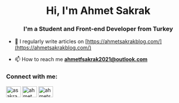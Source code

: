 <h1 align="center">Hi, I'm Ahmet Sakrak</h1>
<h3 align="center">I'm a Student and Front-end Developer from Turkey</h3>

- 📝 I regularly write articles on [https://ahmetsakrakblog.com/](https://ahmetsakrakblog.com/)

- 📫 How to reach me **ahmetfsakrak2021@outlook.com**

<h3 align="left">Connect with me:</h3>
<p align="left">
<a href="https://twitter.com/asakrak_" target="blank"><img align="center" src="https://raw.githubusercontent.com/rahuldkjain/github-profile-readme-generator/neutral-icons/src/images/icons/Social/twitter.svg" alt="asakrak_" height="30" width="40" /></a>
<a href="https://linkedin.com/in/ahmet faruk sakrak" target="blank"><img align="center" src="https://raw.githubusercontent.com/rahuldkjain/github-profile-readme-generator/neutral-icons/src/images/icons/Social/linked-in-alt.svg" alt="ahmet faruk sakrak" height="30" width="40" /></a>
<a href="https://instagram.com/ahmetsakrak_" target="blank"><img align="center" src="https://raw.githubusercontent.com/rahuldkjain/github-profile-readme-generator/neutral-icons/src/images/icons/Social/instagram.svg" alt="ahmetsakrak_" height="30" width="40" /></a>
</p>